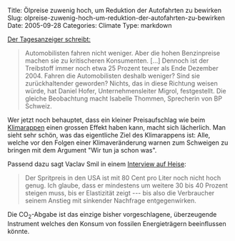 Title: Ölpreise zuwenig hoch, um Reduktion der Autofahrten zu bewirken
Slug: olpreise-zuwenig-hoch-um-reduktion-der-autofahrten-zu-bewirken
Date: 2005-09-28
Categories: Climate
Type: markdown

[Der Tagesanzeiger schreibt:](http://tagi.ch/dyn/news/wirtschaft/544652.html)

> Automobilisten fahren nicht weniger. Aber die hohen Benzinpreise machen sie zu kritischeren Konsumenten. [...] Dennoch ist der Treibstoff immer noch etwa 25 Prozent teurer als Ende Dezember 2004. Fahren die Automobilisten deshalb weniger? Sind sie zurückhaltender geworden? Nichts, das in diese Richtung weisen würde, hat Daniel Hofer, Unternehmensleiter Migrol, festgestellt. Die gleiche Beobachtung macht Isabelle Thommen, Sprecherin von BP Schweiz.

Wer jetzt noch behauptet, dass ein kleiner Preisaufschlag wie beim [Klimarappen](http://www.ecopop.ch/A9NATUR/klimarappen.htm) einen grossen Effekt haben kann, macht sich lächerlich. Man sieht sehr schön, was das eigentliche Ziel des Klimarappens ist: Alle, welche vor den Folgen einer Klimaveränderung warnen zum Schweigen zu bringen mit dem Argument "Wir tun ja schon was".

Passend dazu sagt Vaclav Smil in einem [Interview auf Heise](http://www.heise.de/tr/artikel/print/64233):

> Der Spritpreis in den USA ist mit 80 Cent pro Liter noch nicht hoch genug. Ich glaube, dass er mindestens um weitere 30 bis 40 Prozent steigen muss, bis er Elastizität zeigt --- bis also die Verbraucher seinem Anstieg mit sinkender Nachfrage entgegenwirken.

Die CO<sub>2</sub>-Abgabe ist das einzige bisher vorgeschlagene, überzeugende Instrument welches den Konsum von fossilen Energieträgern beeinflussen könnte.
